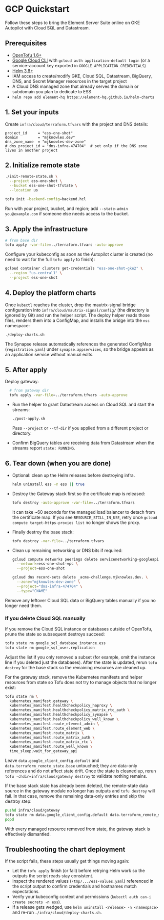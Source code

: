 # GCP Quickstart

Follow these steps to bring the Element Server Suite online on GKE Autopilot with Cloud SQL and Datastream.

## Prerequisites

- [OpenTofu 1.6+](https://opentofu.org/)
- [Google Cloud CLI](https://cloud.google.com/sdk/docs/install) with `gcloud auth application-default login` (or a service-account key exported in `GOOGLE_APPLICATION_CREDENTIALS`)
- [Helm 3.8+](https://helm.sh/)
- IAM access to create/modify GKE, Cloud SQL, Datastream, BigQuery, DNS, and Secret Manager resources in the target project
- A Cloud DNS managed zone that already serves the domain or subdomain you plan to dedicate to ESS
- `helm repo add element-hq https://element-hq.github.io/helm-charts`

## 1. Set your inputs

Create `infra/cloud/terraform.tfvars` with the project and DNS details:

```hcl
project_id     = "ess-one-shot"
domain         = "mjknowles.dev"
dns_zone_name  = "mjknowles-dev-zone"
# dns_project_id = "dns-infra-474704"  # set only if the DNS zone lives in another project
```

## 2. Initialize remote state

```bash
./init-remote-state.sh \
  --project ess-one-shot \
  --bucket ess-one-shot-tfstate \
  --location us

tofu init -backend-config=backend.hcl
```

Run with your project, bucket, and region; add `--state-admin you@example.com` if someone else needs access to the bucket.

## 3. Apply the infrastructure

```bash
# from base dir
tofu apply -var-file=../terraform.tfvars -auto-approve

```

Configure your kubeconfig as soon as the Autopilot cluster is created (no need to wait for the full `tofu apply` to finish):

```bash
gcloud container clusters get-credentials "ess-one-shot-gke2" \
  --region "us-central1" \
  --project ess-one-shot
```

## 4. Deploy the platform charts

Once `kubectl` reaches the cluster, drop the mautrix-signal bridge configuration into `infra/cloud/mautrix-signal/config/` (the directory is ignored by Git) and run the helper script. The deploy helper reads those files, renders them into a ConfigMap, and installs the bridge into the `nss` namespace:

```bash
./deploy-charts.sh
```

The Synapse release automatically references the generated ConfigMap (`registration.yaml`) under `synapse.appservices`, so the bridge appears as an application service without manual edits.

## 5. After apply

Deploy gateway:

```bash
  # from gateway dir
  tofu apply -var-file=../terraform.tfvars -auto-approve
```

- Run the helper to grant Datastream access on Cloud SQL and start the streams:

  ```bash
  ./post-apply.sh
  ```

  Pass `--project` or `--tf-dir` if you applied from a different project or directory.

- Confirm BigQuery tables are receiving data from Datastream when the streams report `state: RUNNING`.

## 6. Tear down (when you are done)

- Optional: clean up the Helm releases before destroying infra.

  ```bash
  helm uninstall ess -n ess || true
  ```

- Destroy the Gateway stack first so the certificate map is released:

  ```bash
  tofu destroy -auto-approve -var-file=../terraform.tfvars
  ```

  It can take ~60 seconds for the managed load balancer to detach from the certificate map. If you see `RESOURCE_STILL_IN_USE`, retry once `gcloud compute target-https-proxies list` no longer shows the proxy.

- Finally destroy the base stack:

  ```bash
  tofu destroy -var-file=../terraform.tfvars
  ```

- Clean up remaining networking or DNS bits if required:

  ```bash
  gcloud compute networks peerings delete servicenetworking-googleapis-com \
    --network=ess-one-shot-vpc \
    --project=ess-one-shot

  gcloud dns record-sets delete _acme-challenge.mjknowles.dev. \
    --zone="mjknowles-dev-zone" \
    --project="dns-infra-474704" \
    --type="CNAME"
  ```

Remove any leftover Cloud SQL data or BigQuery tables manually if you no longer need them.

### If you delete Cloud SQL manually

If you remove the Cloud SQL instance or databases outside of OpenTofu, prune the state so subsequent destroys succeed:

```bash
tofu state rm google_sql_database_instance.ess
tofu state rm google_sql_user.replication
```

Adjust the list if you only removed a subset (for example, omit the instance line if you deleted just the databases). After the state is updated, rerun `tofu destroy` for the base stack so the remaining resources are cleaned up.

For the gateway stack, remove the Kubernetes manifests and helper resources from state so Tofu does not try to manage objects that no longer exist:

```bash
tofu state rm \
  kubernetes_manifest.gateway \
  kubernetes_manifest.healthcheckpolicy_haproxy \
  kubernetes_manifest.healthcheckpolicy_matrix_rtc_auth \
  kubernetes_manifest.healthcheckpolicy_synapse \
  kubernetes_manifest.healthcheckpolicy_well_known \
  kubernetes_manifest.route_element_admin \
  kubernetes_manifest.route_element_web \
  kubernetes_manifest.route_matrix \
  kubernetes_manifest.route_matrix_auth \
  kubernetes_manifest.route_matrix_rtc \
  kubernetes_manifest.route_well_known \
  time_sleep.wait_for_gateway_api
```

Leave `data.google_client_config.default` and `data.terraform_remote_state.base` untouched; they are data-only references and do not affect state drift. Once the state is cleaned up, rerun `tofu -chdir=infra/cloud/gateway destroy` to validate nothing remains.

If the base stack state has already been deleted, the remote-state data source in the gateway module no longer has outputs and `tofu destroy` will fail. In that case, remove the remaining data-only entries and skip the destroy step:

```bash
pushd infra/cloud/gateway
tofu state rm data.google_client_config.default data.terraform_remote_state.base || true
popd
```

With every managed resource removed from state, the gateway stack is effectively dismantled.

## Troubleshooting the chart deployment

If the script fails, these steps usually get things moving again:

- Let the `tofu apply` finish (or fail) before retrying Helm work so the outputs the script reads stay consistent.
- Inspect the rendered values (`/tmp/.../ess-values.yaml`) referenced in the script output to confirm credentials and hostnames match expectations.
- Verify your kubeconfig context and permissions (`kubectl auth can-i create secrets -n ess`).
- If a release gets wedged, use `helm uninstall <release> -n <namespace>` and re-run `./infra/cloud/deploy-charts.sh`.

```

```
